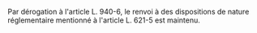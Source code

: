   
Par dérogation à l'article L. 940-6, le renvoi à des dispositions de nature réglementaire mentionné à l'article L. 621-5 est maintenu.  

  
